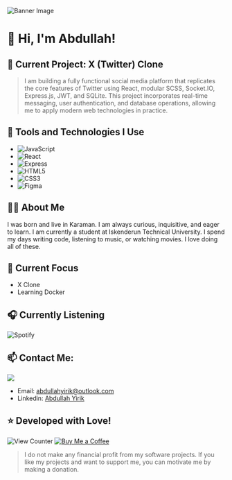 ![Banner Image](images/banner.gif)

# 🌊 Hi, I'm Abdullah!

## 🌟 Current Project: X (Twitter) Clone

>I am building a fully functional social media platform that replicates the core features of Twitter using React, modular SCSS, Socket.IO, Express.js, JWT, and SQLite. This project incorporates real-time messaging, user authentication, and database operations, allowing me to apply modern web technologies in practice.
## 🚀 Tools and Technologies I Use

- ![JavaScript](https://img.shields.io/badge/-JavaScript-F7DF1E?style=flat&logo=javascript&logoColor=black)
- ![React](https://img.shields.io/badge/-React-61DAFB?style=flat&logo=react&logoColor=black)
- ![Express](https://img.shields.io/badge/Express-%23000000.svg?e&logo=express&logoColor=white)
- ![HTML5](https://img.shields.io/badge/-HTML5-E34F26?style=flat&logo=html5&logoColor=white)
- ![CSS3](https://img.shields.io/badge/-CSS3-1572B6?style=flat&logo=css3&logoColor=white)
- ![Figma](https://img.shields.io/badge/figma-%23000000.svg?e&logo=figma&logoColor=white)
 


## 👨‍💻 About Me

I was born and live in Karaman. I am always curious, inquisitive, and eager to learn. I am currently a student at Iskenderun Technical University. I spend my days writing code, listening to music, or watching movies. I love doing all of these.

## 🌱 Current Focus
- X Clone
- Learning Docker

## 🎧 Currently Listening

![Spotify](https://spotify-recently-played-readme.vercel.app/api?user=31m7r66ullogygluxeia3tvt4hhu&count=1)

## 📫 Contact Me:

[<img src="https://discord.c99.nl/widget/theme-3/1001904239058100265.png">](https://discord.com/users/1001904239058100265)
- Email: abdullahyirik@outlook.com
- Linkedin: [Abdullah Yirik](https://www.linkedin.com/in/abdullahyirik/)





## ⭐️ Developed with Love!


![View Counter](https://komarev.com/ghpvc/?username=xdaxer)
[![Buy Me a Coffee](https://img.shields.io/badge/-Buy%20Me%20a%20Coffee-FFDD00?style=flat&logo=buy-me-a-coffee&logoColor=black)](https://buymeacoffee.com/abdullahyirik)
> I do not make any financial profit from my software projects. If you like my projects and want to support me, you can motivate me by making a donation.

 
 
